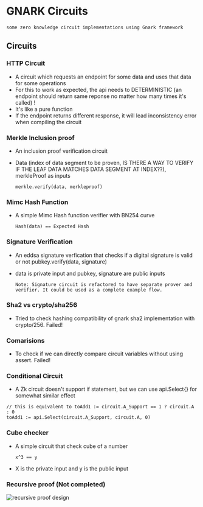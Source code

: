 # GNARK Circuits

    some zero knowledge circuit implementations using Gnark framework

## Circuits

### HTTP Circuit

- A circuit which requests an endpoint for some data and uses that data for some operations
- For this to work as expected, the api needs to DETERMINISTIC (an endpoint should return same reponse no matter how many times it's called) !
- It's like a pure function
- If the endpoint returns different response, it will lead inconsistency error when compiling the circuit

### Merkle Inclusion proof

- An inclusion proof verification circuit
- Data (index of data segment to be proven, IS THERE A WAY TO VERIFY IF THE LEAF DATA MATCHES DATA SEGMENT AT INDEX??), merkleProof as inputs

      merkle.verify(data, merkleproof)

### Mimc Hash Function

- A simple Mimc Hash function verifier with BN254 curve

      Hash(data) == Expected Hash

### Signature Verification

- An eddsa signature verfication that checks if a digital signature is valid or not
  pubkey.verify(data, signature)
- data is private input and pubkey, signature are public inputs

      Note: Signature circuit is refactored to have separate prover and verifier. It could be used as a complete example flow.

### Sha2 vs crypto/sha256

- Tried to check hashing compatibility of gnark sha2 implementation with crypto/256. Failed!

### Comarisions

- To check if we can directly compare circuit variables without using assert. Failed!

### Conditional Circuit

- A Zk circuit doesn't support if statement, but we can use api.Select{} for somewhat similar effect

```
// this is equivalent to toAdd1 := circuit.A_Support == 1 ? circuit.A : 0
toAdd1 := api.Select(circuit.A_Support, circuit.A, 0)
```

### Cube checker

- A simple circuit that check cube of a number

      x^3 == y

- X is the private input and y is the public input

### Recursive proof (Not completed)

![recursive proof design](https://github.com/Teja2045/GNARK-Circuits/assets/106052623/30482e17-57ff-41ac-bc54-a1cdc22f956d)
